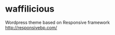 waffilicious
============

Wordpress theme based on Responsive framework
http://responsivebp.com/


